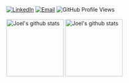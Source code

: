 <div>
    <a href="https://www.linkedin.com/in/joelccasane" target="_blank" rel="noopener noreferrer"><img src="https://img.shields.io/badge/LinkedIn-%230077B5.svg?&style=flat-square&logo=linkedin&logoColor=white" alt="LinkedIn"></a>
    <a href="mailto:joelccasane@gmail.com" target="_blank" rel="noopener noreferrer"><img src="https://img.shields.io/badge/Email-D14836?style=flat-square&logo=gmail&logoColor=white" alt="Email"></a>
    <img src="https://komarev.com/ghpvc/?username=joelccasane&style=flat-square&color=0077B5" alt="GitHub Profile Views">
</div>
<br>
<div>
    <img height="150" src="https://github-readme-stats.vercel.app/api?username=joelccasane&include_all_commits=true&show_icons=true&theme=onedark&hide_border=true" alt="Joel's github stats">
    <img height="150" src="https://github-readme-stats.vercel.app/api/top-langs/?username=joelccasane&layout=compact&theme=onedark&hide_border=true" alt="Joel's github stats">
</div>
